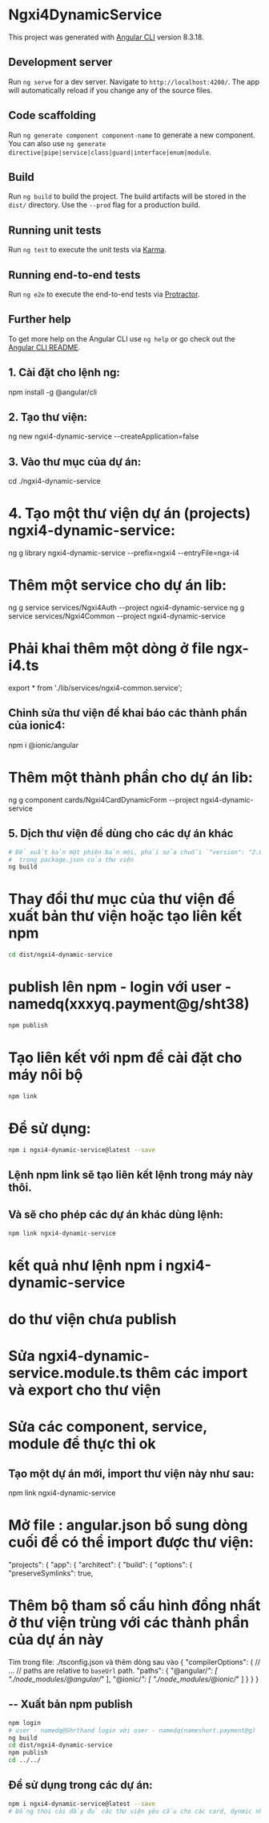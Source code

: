 # Ngxi4DynamicService

This project was generated with [Angular CLI](https://github.com/angular/angular-cli) version 8.3.18.

## Development server

Run `ng serve` for a dev server. Navigate to `http://localhost:4200/`. The app will automatically reload if you change any of the source files.

## Code scaffolding

Run `ng generate component component-name` to generate a new component. You can also use `ng generate directive|pipe|service|class|guard|interface|enum|module`.

## Build

Run `ng build` to build the project. The build artifacts will be stored in the `dist/` directory. Use the `--prod` flag for a production build.

## Running unit tests

Run `ng test` to execute the unit tests via [Karma](https://karma-runner.github.io).

## Running end-to-end tests

Run `ng e2e` to execute the end-to-end tests via [Protractor](http://www.protractortest.org/).

## Further help

To get more help on the Angular CLI use `ng help` or go check out the [Angular CLI README](https://github.com/angular/angular-cli/blob/master/README.md).



## 1. Cài đặt cho lệnh ng:
npm install -g @angular/cli

## 2. Tạo thư viện:
ng new ngxi4-dynamic-service --createApplication=false

## 3. Vào thư mục của dự án:
cd ./ngxi4-dynamic-service

# 4. Tạo một thư viện dự án (projects) ngxi4-dynamic-service:
ng g library ngxi4-dynamic-service --prefix=ngxi4 --entryFile=ngx-i4

# Thêm một service cho dự án lib:
ng g service services/Ngxi4Auth --project ngxi4-dynamic-service
ng g service services/Ngxi4Common --project ngxi4-dynamic-service

# Phải khai thêm một dòng ở file ngx-i4.ts
export * from './lib/services/ngxi4-common.service';

## Chỉnh sửa thư viện để khai báo các thành phần của ionic4:
npm i @ionic/angular

# Thêm một thành phần cho dự án lib:
ng g component cards/Ngxi4CardDynamicForm --project ngxi4-dynamic-service

## 5. Dịch thư viện để dùng cho các dự án khác
```sh
# Để xuất bản một phiên bản mới, phải sửa chuỗi `"version": "2.0.0"` tăng lên 1 version
#  trong package.json của thư viện
ng build
```

# Thay đổi thư mục của thư viện để xuất bản thư viện hoặc tạo liên kết npm
```sh
cd dist/ngxi4-dynamic-service
```

# publish lên npm - login với user - namedq(xxxyq.payment@g/sht38)
```sh
npm publish
```

# Tạo liên kết với npm để cài đặt cho máy nôi bộ 
```sh
npm link
```

# Để sử dụng:
```sh
npm i ngxi4-dynamic-service@latest --save
```
## Lệnh npm link sẽ tạo liên kết lệnh trong máy này thôi.
## Và sẽ cho phép các dự án khác dùng lệnh:
```sh
npm link ngxi4-dynamic-service
```
# kết quả như lệnh npm i ngxi4-dynamic-service
# do thư viện chưa publish


# Sửa ngxi4-dynamic-service.module.ts thêm các import và export cho thư viện

# Sửa các component, service, module để thực thi ok


## Tạo một dự án mới, import thư viện này như sau:
npm link ngxi4-dynamic-service

# Mở file : angular.json bổ sung dòng cuối để có thể import được thư viện:

  "projects": {
    "app": {
      "architect": {
        "build": {
          "options": {
            "preserveSymlinks": true,


# Thêm bộ tham số cấu hình đồng nhất ở thư viện trùng với các thành phần của dự án này
Tìm trong file: ./tsconfig.json và thêm dòng sau vào
{
  "compilerOptions": {
    // ...
    // paths are relative to `baseUrl` path.
    "paths": {
      "@angular/*": [
        "./node_modules/@angular/*"
      ],
      "@ionic/*": [
        "./node_modules/@ionic/*"
      ]
    }
  }
}

## -- Xuất bản npm publish
```sh
npm login
# user - namedq@Shrthand login với user - namedq(nameshort.payment@g)
ng build
cd dist/ngxi4-dynamic-service
npm publish
cd ../../
```

## Để sử dụng trong các dự án:
```sh
npm i ngxi4-dynamic-service@latest --save
# Đồng thời cài đầy đủ các thư viện yêu cầu cho các card, dynmic như trong readme của thư viện
```